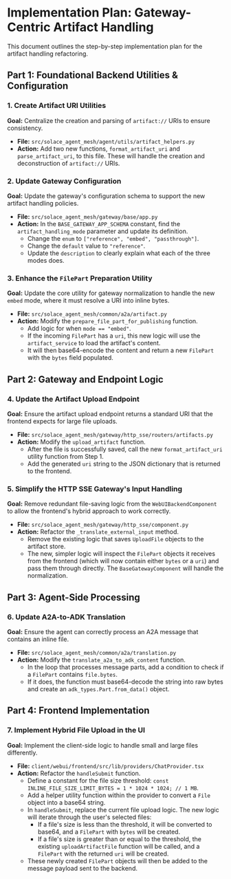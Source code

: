 # Implementation Plan: Gateway-Centric Artifact Handling

This document outlines the step-by-step implementation plan for the artifact handling refactoring.

## Part 1: Foundational Backend Utilities & Configuration

### 1. Create Artifact URI Utilities

**Goal:** Centralize the creation and parsing of `artifact://` URIs to ensure consistency.

*   **File:** `src/solace_agent_mesh/agent/utils/artifact_helpers.py`
*   **Action:** Add two new functions, `format_artifact_uri` and `parse_artifact_uri`, to this file. These will handle the creation and deconstruction of `artifact://` URIs.

### 2. Update Gateway Configuration

**Goal:** Update the gateway's configuration schema to support the new artifact handling policies.

*   **File:** `src/solace_agent_mesh/gateway/base/app.py`
*   **Action:** In the `BASE_GATEWAY_APP_SCHEMA` constant, find the `artifact_handling_mode` parameter and update its definition.
    *   Change the `enum` to `["reference", "embed", "passthrough"]`.
    *   Change the `default` value to `"reference"`.
    *   Update the `description` to clearly explain what each of the three modes does.

### 3. Enhance the `FilePart` Preparation Utility

**Goal:** Update the core utility for gateway normalization to handle the new `embed` mode, where it must resolve a URI into inline bytes.

*   **File:** `src/solace_agent_mesh/common/a2a/artifact.py`
*   **Action:** Modify the `prepare_file_part_for_publishing` function.
    *   Add logic for when `mode == "embed"`.
    *   If the incoming `FilePart` has a `uri`, this new logic will use the `artifact_service` to load the artifact's content.
    *   It will then base64-encode the content and return a new `FilePart` with the `bytes` field populated.

## Part 2: Gateway and Endpoint Logic

### 4. Update the Artifact Upload Endpoint

**Goal:** Ensure the artifact upload endpoint returns a standard URI that the frontend expects for large file uploads.

*   **File:** `src/solace_agent_mesh/gateway/http_sse/routers/artifacts.py`
*   **Action:** Modify the `upload_artifact` function.
    *   After the file is successfully saved, call the new `format_artifact_uri` utility function from Step 1.
    *   Add the generated `uri` string to the JSON dictionary that is returned to the frontend.

### 5. Simplify the HTTP SSE Gateway's Input Handling

**Goal:** Remove redundant file-saving logic from the `WebUIBackendComponent` to allow the frontend's hybrid approach to work correctly.

*   **File:** `src/solace_agent_mesh/gateway/http_sse/component.py`
*   **Action:** Refactor the `_translate_external_input` method.
    *   Remove the existing logic that saves `UploadFile` objects to the artifact store.
    *   The new, simpler logic will inspect the `FilePart` objects it receives from the frontend (which will now contain either `bytes` or a `uri`) and pass them through directly. The `BaseGatewayComponent` will handle the normalization.

## Part 3: Agent-Side Processing

### 6. Update A2A-to-ADK Translation

**Goal:** Ensure the agent can correctly process an A2A message that contains an inline file.

*   **File:** `src/solace_agent_mesh/common/a2a/translation.py`
*   **Action:** Modify the `translate_a2a_to_adk_content` function.
    *   In the loop that processes message parts, add a condition to check if a `FilePart` contains `file.bytes`.
    *   If it does, the function must base64-decode the string into raw bytes and create an `adk_types.Part.from_data()` object.

## Part 4: Frontend Implementation

### 7. Implement Hybrid File Upload in the UI

**Goal:** Implement the client-side logic to handle small and large files differently.

*   **File:** `client/webui/frontend/src/lib/providers/ChatProvider.tsx`
*   **Action:** Refactor the `handleSubmit` function.
    *   Define a constant for the file size threshold: `const INLINE_FILE_SIZE_LIMIT_BYTES = 1 * 1024 * 1024; // 1 MB`.
    *   Add a helper utility function within the provider to convert a `File` object into a base64 string.
    *   In `handleSubmit`, replace the current file upload logic. The new logic will iterate through the user's selected files:
        *   If a file's size is less than the threshold, it will be converted to base64, and a `FilePart` with `bytes` will be created.
        *   If a file's size is greater than or equal to the threshold, the existing `uploadArtifactFile` function will be called, and a `FilePart` with the returned `uri` will be created.
    *   These newly created `FilePart` objects will then be added to the message payload sent to the backend.

